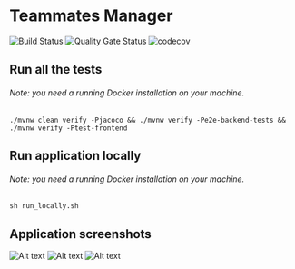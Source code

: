# Teammates Manager
[![Build Status](https://travis-ci.com/stefff94/teammates-manager.svg?branch=master)](https://travis-ci.com/stefff94/teammates-manager)
[![Quality Gate Status](https://sonarcloud.io/api/project_badges/measure?project=it.polste.attsw%3Ateammates-manager&metric=alert_status)](https://sonarcloud.io/dashboard?id=it.polste.attsw%3Ateammates-manager)
[![codecov](https://codecov.io/gh/stefff94/teammates-manager/branch/master/graph/badge.svg)](https://codecov.io/gh/stefff94/teammates-manager)

## Run all the tests
###### Note: you need a running Docker installation on your machine.
```
./mvnw clean verify -Pjacoco && ./mvnw verify -Pe2e-backend-tests && ./mvnw verify -Ptest-frontend
``` 

## Run application locally
###### Note: you need a running Docker installation on your machine.
```
sh run_locally.sh
``` 


## Application screenshots
![Alt text](https://i.ibb.co/Vj2Dc4F/home.png "Home")
![Alt text](https://i.ibb.co/4RVdGD4/insert-teammate.png "Insert new teammate")
![Alt text](https://i.ibb.co/nq254NQ/teammate-list.png "Teammate list")
